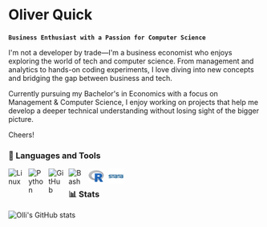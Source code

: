 # Oliver Quick
**`Business Enthusiast with a Passion for Computer Science`**

I'm not a developer by trade—I'm a business economist who enjoys exploring the world of tech and computer science. From management and analytics to hands-on coding experiments, I love diving into new concepts and bridging the gap between business and tech.

Currently pursuing my Bachelor's in Economics with a focus on Management & Computer Science, I enjoy working on projects that help me develop a deeper technical understanding without losing sight of the bigger picture.

Cheers!

### 🧰 Languages and Tools
<img align="left" alt="Linux" width="30px" style="padding-right:10px;" src="https://cdn.jsdelivr.net/gh/devicons/devicon/icons/linux/linux-original.svg" />
<img align="left" alt="Python" width="30px" style="padding-right:10px;" src="https://cdn.jsdelivr.net/gh/devicons/devicon/icons/python/python-plain.svg" />
<img align="left" alt="GitHub" width="30px" style="padding-right:10px;" src="https://cdn.jsdelivr.net/gh/devicons/devicon/icons/github/github-original.svg" />
<img align="left" alt="Bash" width="30px" style="padding-right:10px;" src="https://cdn.jsdelivr.net/gh/devicons/devicon/icons/bash/bash-original.svg" />
<img align="left" alt="R" width="30px" style="padding-right:10px;" src="https://github.com/devicons/devicon/blob/v2.16.0/icons/r/r-original.svg" />
<img align="left" alt="Stata" width="30px" style="padding-right:10px;" src="https://github.com/devicons/devicon/blob/v2.16.0/icons/stata/stata-original-wordmark.svg" />
<br />




### 📊 Stats

![Olli's GitHub stats](https://github-readme-stats.vercel.app/api?username=sudo-Oliver&show_icons=true&theme=dracula)


#
<!--
<details>
